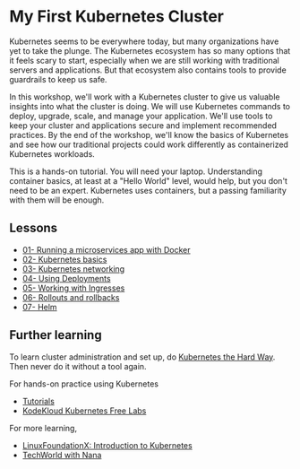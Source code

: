 # My First Kubernetes Cluster

Kubernetes seems to be everywhere today, but many organizations have yet to take
the plunge. The Kubernetes ecosystem has so many options that it feels scary to
start, especially when we are still working with traditional servers and
applications. But that ecosystem also contains tools to provide guardrails to
keep us safe.

In this workshop, we'll work with a Kubernetes cluster to give us valuable
insights into what the cluster is doing. We will use Kubernetes commands to
deploy, upgrade, scale, and manage your application. We'll use tools to keep
your cluster and applications secure and implement recommended practices. By the
end of the workshop, we'll know the basics of Kubernetes and see how our
traditional projects could work differently as containerized Kubernetes
workloads.

This is a hands-on tutorial. You will need your laptop. Understanding container
basics, at least at a "Hello World" level, would help, but you don't need to be
an expert. Kubernetes uses containers, but a passing familiarity with them will
be enough.

## Lessons

- [01- Running a microservices app with Docker](01-Docker/README.md)
- [02- Kubernetes basics](02-Basics/README.md)
- [03- Kubernetes networking](03-Networking/README.md)
- [04- Using Deployments](04-Deployments/README.md)
- [05- Working with Ingresses](05-Ingress/README.md)
- [06- Rollouts and rollbacks](06-Rollouts/README.md)
- [07- Helm](07-Helm/README.md)

## Further learning

To learn cluster administration and set up, do [Kubernetes the Hard
Way](https://github.com/kelseyhightower/kubernetes-the-hard-way). Then never do
it without a tool again.

For hands-on practice using Kubernetes

- [Tutorials](https://kubernetes.io/docs/tutorials/)
- [KodeKloud Kubernetes Free Labs](https://kodekloud.com/free-labs/kubernetes)

For more learning,

- [LinuxFoundationX: Introduction to
  Kubernetes](https://www.edx.org/learn/kubernetes/the-linux-foundation-introduction-to-kubernetes)
- [TechWorld with Nana](https://youtu.be/s_o8dwzRlu4?si=T38bQK3OhwbIEzJ7)
